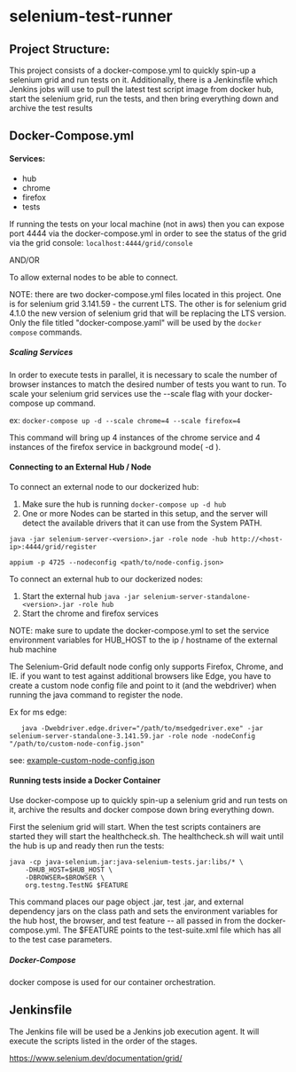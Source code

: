 # selenium-test-runner

## Project Structure:

This project consists of a docker-compose.yml to quickly spin-up a selenium grid and run tests on it. Additionally, there is a Jenkinsfile which Jenkins jobs will use to pull the latest test script image from docker hub, start the selenium grid, run the tests, and then bring everything down and archive the test results

## Docker-Compose.yml
#### Services:
- hub
- chrome
- firefox
- tests

If running the tests on your local machine (not in aws) then you can expose port 4444 via the docker-compose.yml in order to see the status of the grid via the grid console: 
`localhost:4444/grid/console`

AND/OR

To allow external nodes to be able to connect.

NOTE: there are two docker-compose.yml files located in this project. One is for selenium grid 3.141.59 - the current LTS. The other is for selenium grid 4.1.0 the new version of selenium grid that will be replacing the LTS version. Only the file titled "docker-compose.yaml" will be used by the `docker compose` commands.

##### Scaling Services
In order to execute tests in parallel, it is necessary to scale the number of browser instances to match the desired number of tests you want to run.
To scale your selenium grid services use the --scale flag with your docker-compose up command. 

ex:
`docker-compose up -d --scale chrome=4 --scale firefox=4`

This command will bring up 4 instances of the chrome service and 4 instances of the firefox service in background mode( -d ).

#### Connecting to an External Hub / Node
To connect an external node to our dockerized hub:
1. Make sure the hub is running `docker-compose up -d hub`
2. One or more Nodes can be started in this setup, and the server will detect the available drivers that it can use from the System PATH.

`java -jar selenium-server-<version>.jar -role node -hub http://<host-ip>:4444/grid/register`

`appium -p 4725 --nodeconfig <path/to/node-config.json>`

To connect an external hub to our dockerized nodes:
1. Start the external hub `java -jar selenium-server-standalone-<version>.jar -role hub`
2. Start the chrome and firefox services

NOTE: make sure to update the docker-compose.yml to set the service environment variables for HUB_HOST to the ip / hostname of the external hub machine

The Selenium-Grid default node config only supports Firefox, Chrome, and IE. if you want to test against additional browsers like Edge, you have to create a custom node config file and point to it (and the webdriver) when running the java command to register the node.

Ex for ms edge:
```
   java -Dwebdriver.edge.driver="/path/to/msedgedriver.exe" -jar selenium-server-standalone-3.141.59.jar -role node -nodeConfig "/path/to/custom-node-config.json"
```

see: [example-custom-node-config.json](./example-custom-node-config.json)

#### Running tests inside a Docker Container

Use docker-compose up to quickly spin-up a selenium grid and run tests on it, archive the results and docker compose down bring everything down.

First the selenium grid will start. When the test scripts containers are started they will start the healthcheck.sh. The healthcheck.sh will wait until the hub is up and ready then run the tests:

```
java -cp java-selenium.jar:java-selenium-tests.jar:libs/* \
    -DHUB_HOST=$HUB_HOST \
    -DBROWSER=$BROWSER \
    org.testng.TestNG $FEATURE
```

This command places our page object .jar, test .jar, and external dependency jars on the class path and sets the environment variables for the hub host, the browser, and test feature -- all passed in from the docker-compose.yml. The $FEATURE points to the test-suite.xml file which has all to the test case parameters.

##### Docker-Compose

docker compose is used for our container orchestration. 

## Jenkinsfile

The Jenkins file will be used be a Jenkins job execution agent. It will execute the scripts listed in the order of the stages.

https://www.selenium.dev/documentation/grid/



